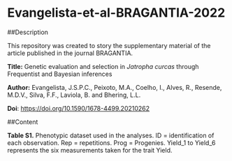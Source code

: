 # Evangelista-et-al-BRAGANTIA-2022

##Description

This repository was created to story the supplementary material of the article published in the journal BRAGANTIA.

**Title:** Genetic evaluation and selection in *Jatropha curcas* through Frequentist and Bayesian inferences

**Author:** Evangelista, J.S.P.C., Peixoto, M.A., Coelho, I., Alves, R., Resende, M.D.V., Silva, F.F., Laviola, B. and Bhering, L.L.

**Doi**: https://doi.org/10.1590/1678-4499.20210262 

##Content

**Table S1.** Phenotypic dataset used in the analyses. ID = identification of each observation. Rep = repetitions. Prog = Progenies. Yield_1 to Yield_6 represents the six measurements taken for the trait Yield.
